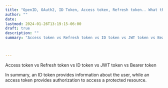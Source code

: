 ```yaml
---
title: "OpenID, OAuth2, ID Token, Access token, Refresh token.. What the heck is going on ?"
author: ""
date: 
lastmod: 2024-01-26T13:19:15-06:00
draft: true
description: ""
summary: "Access token vs Refresh token vs ID token vs JWT token vs Bearer token"



---
```


Access token vs Refresh token vs ID token vs JWT token vs Bearer token

In summary, an ID token provides information about the user, while an access token provides authorization to access a protected resource.
